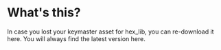 # What's this?
In case you lost your keymaster asset for hex_lib, you can re-download it here. You will always find the latest version here.
